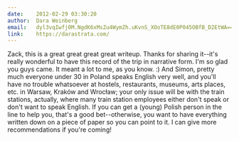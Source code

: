 ```yaml
---
date:    2012-02-29 03:30:20
author:  Dara Weinberg
email:   dyl3vqIwfj0M.NgdK6xMsZu4WymZh.uKvnS_XOoTE8dE0P045OBfB_D2EtWA==
link:    https://darastrata.com/
---
```


Zack, this is a great great great great writeup. Thanks for sharing
it--it's really wonderful to have this record of the trip in narrative
form. I'm so glad you guys came. It meant a lot to me, as you know. :)
And Simon, pretty much everyone under 30 in Poland speaks English very
well, and you'll have no trouble whatsoever at hostels, restaurants,
museums, arts places, etc. in Warsaw, Kraków and Wrocław; your only
issue will be with the train stations, actually, where many train
station employees either don't speak or don't want to speak
English. If you can get a (young) Polish person in the line to help
you, that's a good bet--otherwise, you want to have everything written
down on a piece of paper so you can point to it. I can give more
recommendations if you're coming!
